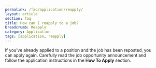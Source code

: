 ```yaml
---
permalink: /faq/application/reapply/
layout: article
section: faq
title: How can I reapply to a job?
breadcrumb: Reapply
category: Application
tags: [application, reapply]
---
```


If you've already applied to a position and the job has been reposted, you can apply again. Carefully read the job opportunity announcement and follow the application instructions in the **How To Apply** section.